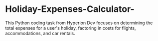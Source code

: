 # Holiday-Expenses-Calculator-
This Python coding task from Hyperion Dev focuses on determining the total expenses for a user's holiday, factoring in costs for flights, accommodations, and car rentals.
